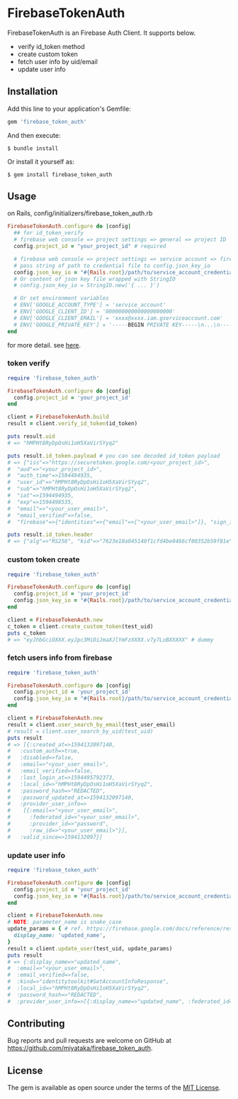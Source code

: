# FirebaseTokenAuth

FirebaseTokenAuth is an Firebase Auth Client. It supports below.
- verify id_token method
- create custom token
- fetch user info by uid/email
- update user info

## Installation

Add this line to your application's Gemfile:

```ruby
gem 'firebase_token_auth'
```

And then execute:

    $ bundle install

Or install it yourself as:

    $ gem install firebase_token_auth

## Usage

on Rails, config/initializers/firebase_token_auth.rb
```ruby
FirebaseTokenAuth.configure do |config|
  ## for id_token_verify
  # firebase web console => project settings => general => project ID
  config.project_id = "your_project_id" # required

  # firebase web console => project settings => service account => firebase admin sdk => generate new private key
  # pass string of path to credential file to config.json_key_io
  config.json_key_io = "#{Rails.root}/path/to/service_account_credentials.json"
  # Or content of json key file wrapped with StringIO
  # config.json_key_io = StringIO.new('{ ... }')

  # Or set environment variables
  # ENV['GOOGLE_ACCOUNT_TYPE'] = 'service_account'
  # ENV['GOOGLE_CLIENT_ID'] = '000000000000000000000'
  # ENV['GOOGLE_CLIENT_EMAIL'] = 'xxxx@xxxx.iam.gserviceaccount.com'
  # ENV['GOOGLE_PRIVATE_KEY'] = '-----BEGIN PRIVATE KEY-----\n...\n-----END PRIVATE KEY-----\n\'
end
```
for more detail. see [here](https://github.com/googleapis/google-auth-library-ruby#example-service-account).

### token verify
```ruby
require 'firebase_token_auth'

FirebaseTokenAuth.configure do |config|
  config.project_id = 'your_project_id'
end

client = FirebaseTokenAuth.build
result = client.verify_id_token(id_token)

puts result.uid
# => "hMPHt8RyDpOsHi1oH5XaVirSYyq2"

puts result.id_token.payload # you can see decoded id_token payload
# => {"iss"=>"https://securetoken.google.com/<your_project_id>",
#  "aud"=>"<your_project_id>",
#  "auth_time"=>1594494935,
#  "user_id"=>"hMPHt8RyDpOsHi1oH5XaVirSYyq2",
#  "sub"=>"hMPHt8RyDpOsHi1oH5XaVirSYyq2",
#  "iat"=>1594494935,
#  "exp"=>1594498535,
#  "email"=>"<your_user_email>",
#  "email_verified"=>false,
#  "firebase"=>{"identities"=>{"email"=>["<your_user_email>"]}, "sign_in_provider"=>"custom"}}

puts result.id_token.header
# => {"alg"=>"RS256", "kid"=>"7623e10a045140f1cfd4be0466cf80352b59f81e", "typ"=>"JWT"}
```

### custom token create
```ruby
require 'firebase_token_auth'

FirebaseTokenAuth.configure do |config|
  config.project_id = 'your_project_id'
  config.json_key_io = "#{Rails.root}/path/to/service_account_credentials.json"
end

client = FirebaseTokenAuth.new
c_token = client.create_custom_token(test_uid)
puts c_token
# => "eyJhbGciOXXX.eyJpc3MiOiJmaXJlYmFzXXXX.v7y7LoBXXXXX" # dummy
```

### fetch users info from firebase
```ruby
require 'firebase_token_auth'

FirebaseTokenAuth.configure do |config|
  config.project_id = 'your_project_id'
  config.json_key_io = "#{Rails.root}/path/to/service_account_credentials.json"
end

client = FirebaseTokenAuth.new
result = client.user_search_by_email(test_user_email)
# result = client.user_search_by_uid(test_uid)
puts result
# => [{:created_at=>1594132097140,
#   :custom_auth=>true,
#   :disabled=>false,
#   :email=>"<your_user_email>",
#   :email_verified=>false,
#   :last_login_at=>1594495792373,
#   :local_id=>"hMPHt8RyDpOsHi1oH5XaVirSYyq2",
#   :password_hash=>"REDACTED",
#   :password_updated_at=>1594132097140,
#   :provider_user_info=>
#    [{:email=>"<your_user_email>",
#      :federated_id=>"<your_user_email>",
#      :provider_id=>"password",
#      :raw_id=>"<your_user_email>"}],
#   :valid_since=>1594132097}]
```

### update user info
```ruby
require 'firebase_token_auth'

FirebaseTokenAuth.configure do |config|
  config.project_id = 'your_project_id'
  config.json_key_io = "#{Rails.root}/path/to/service_account_credentials.json"
end

client = FirebaseTokenAuth.new
# NOTE: parameter_name is snake_case
update_params = { # ref. https://firebase.google.com/docs/reference/rest/auth#section-update-profile
  display_name: 'updated_name',
}
result = client.update_user(test_uid, update_params)
puts result
# => {:display_name=>"updated_name",
#  :email=>"<your_user_email>",
#  :email_verified=>false,
#  :kind=>"identitytoolkit#SetAccountInfoResponse",
#  :local_id=>"hMPHt8RyDpOsHi1oH5XaVirSYyq2",
#  :password_hash=>"REDACTED",
#  :provider_user_info=>[{:display_name=>"updated_name", :federated_id=>"<your_user_email>", :provider_id=>"password"}]}
```

## Contributing

Bug reports and pull requests are welcome on GitHub at https://github.com/miyataka/firebase_token_auth.


## License

The gem is available as open source under the terms of the [MIT License](https://opensource.org/licenses/MIT).
